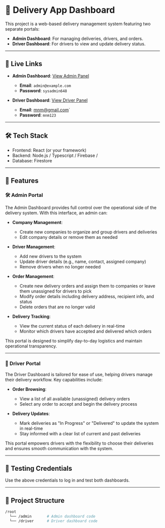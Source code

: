 # 🚚 Delivery App Dashboard

This project is a web-based delivery management system featuring two separate portals:
- **Admin Dashboard**: For managing deliveries, drivers, and orders.
- **Driver Dashboard**: For drivers to view and update delivery status.

---

## 🔗 Live Links

- **Admin Dashboard**: [View Admin Panel](https://taupe-dasik-3af313.netlify.app/)  
  - **Email**: `admin@example.com`  
  - **Password**: `sysadmin648`

- **Driver Dashboard**: [View Driver Panel](https://genuine-kulfi-abb366.netlify.app/)  
  - **Email**: mnm@gmail.com`  
  - **Password**: `mnm123`

---

## 🛠️ Tech Stack

- Frontend: React (or your framework)
- Backend: Node.js / Typescript / Firebase /
- Database: Firestore

---

## 🚀 Features

### 🛠 Admin Portal

The Admin Dashboard provides full control over the operational side of the delivery system. With this interface, an admin can:

- **Company Management**:  
  - Create new companies to organize and group drivers and deliveries  
  - Edit company details or remove them as needed  

- **Driver Management**:  
  - Add new drivers to the system  
  - Update driver details (e.g., name, contact, assigned company)  
  - Remove drivers when no longer needed  

- **Order Management**:  
  - Create new delivery orders and assign them to companies or leave them unassigned for drivers to pick  
  - Modify order details including delivery address, recipient info, and status  
  - Delete orders that are no longer valid  

- **Delivery Tracking**:  
  - View the current status of each delivery in real-time  
  - Monitor which drivers have accepted and delivered which orders  

This portal is designed to simplify day-to-day logistics and maintain operational transparency.

---

### 🚗 Driver Portal

The Driver Dashboard is tailored for ease of use, helping drivers manage their delivery workflow. Key capabilities include:

- **Order Browsing**:  
  - View a list of all available (unassigned) delivery orders  
  - Select any order to accept and begin the delivery process  

- **Delivery Updates**:  
  - Mark deliveries as "In Progress" or "Delivered" to update the system in real-time  
  - Stay informed with a clear list of current and past deliveries  

This portal empowers drivers with the flexibility to choose their deliveries and ensures smooth communication with the system.

---

## 🧪 Testing Credentials

Use the above credentials to log in and test both dashboards.

---

## 📂 Project Structure

```bash
/root
  └── /admin       # Admin dashboard code
  └── /driver      # Driver dashboard code
